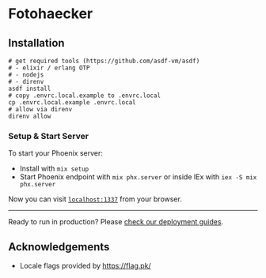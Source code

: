 # Fotohaecker

## Installation

```shell
# get required tools (https://github.com/asdf-vm/asdf)
# - elixir / erlang OTP
# - nodejs
# - direnv
asdf install
# copy .envrc.local.example to .envrc.local
cp .envrc.local.example .envrc.local
# allow via direnv
direnv allow
```

### Setup & Start Server

To start your Phoenix server:

- Install with `mix setup`
- Start Phoenix endpoint with `mix phx.server` or inside IEx with `iex -S mix phx.server`

Now you can visit [`localhost:1337`](http://localhost:1337) from your browser.

---

Ready to run in production? Please [check our deployment guides](https://hexdocs.pm/phoenix/deployment.html).

## Acknowledgements

- Locale flags provided by https://flag.pk/

